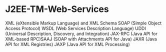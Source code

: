# J2EE-TM-Web-Services
XML (eXtensible Markup Language) and XML Schema
SOAP (Simple Object Access Protocol)
WSDL (Web Services Description Language)
UDDI (Universal Description, Discovery, and
Integration)
JAX-RPC (Java API for XML-based RPC)SAAJ (SOAP with Attachments API for Java)
JAXR (Java API for XML Registries)
JAXP (Java API for XML Processing)

